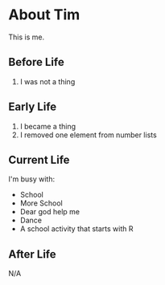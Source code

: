 # About Tim

This is me.

## Before Life

1. I was not a thing

## Early Life

1. I became a thing
1. I removed one element from number lists

## Current Life

I'm busy with:

* School
* More School
* Dear god help me
* Dance
* A school activity that starts with R

## After Life

N/A
